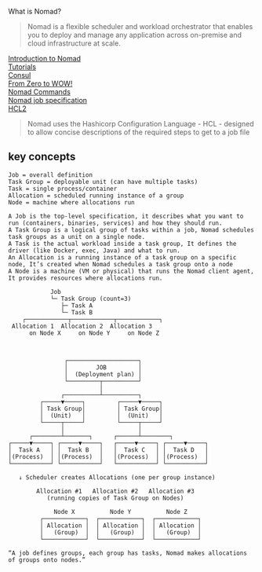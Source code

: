 What is Nomad?  
> Nomad is a flexible scheduler and workload orchestrator that enables you to deploy and manage any application across on-premise and cloud infrastructure at scale.  

[Introduction to Nomad](https://developer.hashicorp.com/nomad/tutorials/get-started/gs-overview)  
[Tutorials](https://developer.hashicorp.com/nomad/tutorials)  
[Consul](https://developer.hashicorp.com/consul)  
[From Zero to WOW!](https://medium.com/hashicorp-engineering/hashicorp-nomad-from-zero-to-wow-1615345aa539)  
[Nomad Commands](https://developer.hashicorp.com/nomad/docs/commands)  
[Nomad job specification](https://developer.hashicorp.com/nomad/docs/job-specification)  
[HCL2](https://developer.hashicorp.com/nomad/docs/job-specification/hcl2)  
> Nomad uses the Hashicorp Configuration Language - HCL - designed to allow concise descriptions of the required steps to get to a job file  

## key concepts
```
Job = overall definition
Task Group = deployable unit (can have multiple tasks)
Task = single process/container
Allocation = scheduled running instance of a group
Node = machine where allocations run

A Job is the top-level specification, it describes what you want to run (containers, binaries, services) and how they should run.
A Task Group is a logical group of tasks within a job, Nomad schedules task groups as a unit on a single node.
A Task is the actual workload inside a task group, It defines the driver (like Docker, exec, Java) and what to run.
An Allocation is a running instance of a task group on a specific node, It’s created when Nomad schedules a task group onto a node
A Node is a machine (VM or physical) that runs the Nomad client agent, It provides resources where allocations run.

            Job
            └─ Task Group (count=3)
               ├─ Task A
               └─ Task B
    ┌────────────┬────────────┬────────────┐
 Allocation 1  Allocation 2  Allocation 3
      on Node X     on Node Y     on Node Z



                ┌────────────────────┐
                │        JOB         │
                │  (Deployment plan) │
                └─────────┬──────────┘
                          │
               ┌──────────┴──────────┐
         ┌─────▼─────┐         ┌─────▼─────┐
         │ Task Group│         │ Task Group│
         │  (Unit)   │         │  (Unit)   │
         └─────┬─────┘         └─────┬─────┘
               │                     │
      ┌────────┴───────┐      ┌──────┴────────┐
┌─────▼─────┐ ┌─────▼─────┐   ┌─────▼─────┐ ┌─────▼─────┐
│  Task A   │ │  Task B   │   │  Task C   │ │  Task D   │
│(Process)  │ │(Process)  │   │(Process)  │ │(Process)  │
└───────────┘ └───────────┘   └───────────┘ └───────────┘

   ↓ Scheduler creates Allocations (one per group instance)

        Allocation #1   Allocation #2   Allocation #3
           (running copies of Task Group on Nodes)

             Node X          Node Y          Node Z
         ┌────────────┐  ┌────────────┐  ┌────────────┐
         │ Allocation │  │ Allocation │  │ Allocation │
         │   (Group)  │  │   (Group)  │  │   (Group)  │
         └────────────┘  └────────────┘  └────────────┘

“A job defines groups, each group has tasks, Nomad makes allocations of groups onto nodes.”
```